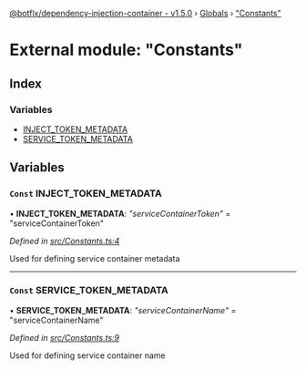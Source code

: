 [@botflx/dependency-injection-container - v1.5.0](../README.md) › [Globals](../globals.md) › ["Constants"](_constants_.md)

# External module: "Constants"

## Index

### Variables

* [INJECT_TOKEN_METADATA](_constants_.md#const-inject_token_metadata)
* [SERVICE_TOKEN_METADATA](_constants_.md#const-service_token_metadata)

## Variables

### `Const` INJECT_TOKEN_METADATA

• **INJECT_TOKEN_METADATA**: *"serviceContainerToken"* = "serviceContainerToken"

*Defined in [src/Constants.ts:4](https://github.com/botflux/dependency-injection-container/blob/be695a3/src/Constants.ts#L4)*

Used for defining service container metadata

___

### `Const` SERVICE_TOKEN_METADATA

• **SERVICE_TOKEN_METADATA**: *"serviceContainerName"* = "serviceContainerName"

*Defined in [src/Constants.ts:9](https://github.com/botflux/dependency-injection-container/blob/be695a3/src/Constants.ts#L9)*

Used for defining service container name
